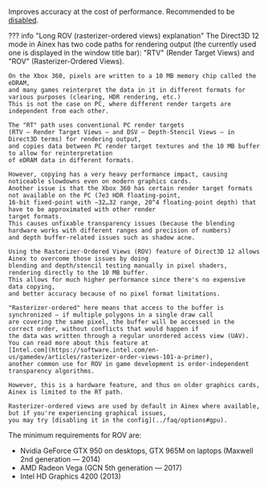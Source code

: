 Improves accuracy at the cost of performance.
Recommended to be [disabled](../faq/options#gpu).

??? info "Long ROV (rasterizer-ordered views) explanation"
    The Direct3D 12 mode in Ainex has two code paths for rendering output
    (the currently used one is displayed in the window title bar):
    "RTV" (Render Target Views) and "ROV" (Rasterizer-Ordered Views).
    
    On the Xbox 360, pixels are written to a 10 MB memory chip called the eDRAM,
    and many games reinterpret the data in it in different formats for various purposes (clearing, HDR rendering, etc.)
    This is not the case on PC, where different render targets are independent from each other.
    
    The "RT" path uses conventional PC render targets
    (RTV — Render Target Views — and DSV — Depth-Stencil Views — in Direct3D terms) for rendering output,
    and copies data between PC render target textures and the 10 MB buffer to allow for reinterpretation
    of eDRAM data in different formats.
    
    However, copying has a very heavy performance impact, causing noticeable slowdowns even on modern graphics cards.
    Another issue is that the Xbox 360 has certain render target formats not available on the PC (7e3 HDR floating-point,
    16-bit fixed-point with −32…32 range, 20^4 floating-point depth) that have to be approximated with other render
    target formats.
    This causes unfixable transparency issues (because the blending hardware works with different ranges and precision of numbers)
    and depth buffer-related issues such as shadow acne.
    
    Using the Rasterizer-Ordered Views (ROV) feature of Direct3D 12 allows Ainex to overcome those issues by doing
    blending and depth/stencil testing manually in pixel shaders, rendering directly to the 10 MB buffer.
    This allows for much higher performance since there's no expensive data copying,
    and better accuracy because of no pixel format limitations.
    
    "Rasterizer-ordered" here means that access to the buffer is synchronized — if multiple polygons in a single draw call
    are covering the same pixel, the buffer will be accessed in the correct order, without conflicts that would happen if
    the data was written through a regular unordered access view (UAV). You can read more about this feature at
    [Intel.com](https://software.intel.com/en-us/gamedev/articles/rasterizer-order-views-101-a-primer),
    another common use for ROV in game development is order-independent transparency algorithms.
    
    However, this is a hardware feature, and thus on older graphics cards, Ainex is limited to the RT path.
    
    Rasterizer-ordered views are used by default in Ainex where available, but if you're experiencing graphical issues,
    you may try [disabling it in the config](../faq/options#gpu).

The minimum requirements for ROV are:

- Nvidia GeForce GTX 950 on desktops, GTX 965M on laptops (Maxwell 2nd generation — 2014)
- AMD Radeon Vega (GCN 5th generation — 2017)
- Intel HD Graphics 4200 (2013)
